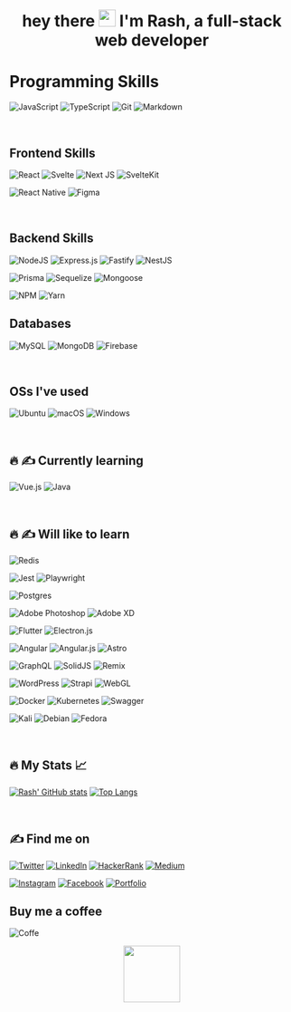 <!--
**RashJrEdmund/RashJrEdmund** is a ✨ _special_ ✨ repository because its `README.md` (this file) appears on your GitHub profile.

Here are some ideas to get you started:

- 🔭 I’m currently working on ...
- 🌱 I’m currently learning ...
- 👯 I’m looking to collaborate on ...
- 🤔 I’m looking for help with ...
- 💬 Ask me about ...
- 📫 How to reach me: ...
- 😄 Pronouns: ...
- ⚡ Fun fact: ...
link to bagdes: https://github.com/Ileriayo/markdown-badges
link and ability to search: https://home.aveek.io/GitHub-Profile-Badges/
link to github unwrap animation: https://githubunwrapped.com/rashjredmund
-->

<div id="header" align="center">  
  <!--here's the hello text below it are the languages links-->
  
  <!-- <div align="center">
    <img src="https://media.giphy.com/media/dWesBcTLavkZuG35MI/giphy.gif" width="700" height="350"/>
  </div> -->
  
  <h1>
    hey there
    <img src="https://media.giphy.com/media/hvRJCLFzcasrR4ia7z/giphy.gif" width="30px"/>
      I'm Rash, a full-stack web developer
  </h1>
  
<div align="left">
  <h1>Programming Skills</h1>
  
  ![JavaScript](https://img.shields.io/badge/javascript-%23323330.svg?style=for-the-badge&logo=javascript&logoColor=%23F7DF1E)
  ![TypeScript](https://img.shields.io/badge/typescript-%23007ACC.svg?style=for-the-badge&logo=typescript&logoColor=white)
  ![Git](https://img.shields.io/badge/git-%23F05033.svg?style=for-the-badge&logo=git&logoColor=white)
  ![Markdown](https://img.shields.io/badge/markdown-%23000000.svg?style=for-the-badge&logo=markdown&logoColor=white)

  <br />
  
## Frontend Skills

   ![React](https://img.shields.io/badge/react-%2320232a.svg?style=for-the-badge&logo=react&logoColor=%2361DAFB)
   ![Svelte](https://img.shields.io/badge/svelte-%23f1413d.svg?style=for-the-badge&logo=svelte&logoColor=white)
   ![Next JS](https://img.shields.io/badge/Next-black?style=for-the-badge&logo=next.js&logoColor=white)
   ![SvelteKit](https://img.shields.io/badge/sveltekit-%23f1413d.svg?style=for-the-badge&logo=svelte&logoColor=white)

   ![React Native](https://img.shields.io/badge/react_native-%2320232a.svg?style=for-the-badge&logo=react&logoColor=%2361DAFB)
   ![Figma](https://img.shields.io/badge/figma-%23F24E1E.svg?style=for-the-badge&logo=figma&logoColor=white)
  
  <br />
  
## Backend Skills

  ![NodeJS](https://img.shields.io/badge/node.js-6DA55F?style=for-the-badge&logo=node.js&logoColor=white)
  ![Express.js](https://img.shields.io/badge/express.js-%23404d59.svg?style=for-the-badge&logo=express&logoColor=%2361DAFB)
  ![Fastify](https://img.shields.io/badge/fastify-%23000000.svg?style=for-the-badge&logo=fastify&logoColor=white)
  ![NestJS](https://img.shields.io/badge/nestjs-%23E0234E.svg?style=for-the-badge&logo=nestjs&logoColor=white)

  ![Prisma](https://img.shields.io/badge/Prisma-3982CE?style=for-the-badge&logo=Prisma&logoColor=white)
  ![Sequelize](https://img.shields.io/badge/Sequelize-52B0E7?style=for-the-badge&logo=Sequelize&logoColor=white)
  ![Mongoose](https://img.shields.io/badge/Mongoose-880000.svg?style=for-the-badge&logo=Mongoose&logoColor=white)

  ![NPM](https://img.shields.io/badge/NPM-%23CB3837.svg?style=for-the-badge&logo=npm&logoColor=white)
 	![Yarn](https://img.shields.io/badge/yarn-%232C8EBB.svg?style=for-the-badge&logo=yarn&logoColor=white)
  <br />
  
## Databases

  ![MySQL](https://img.shields.io/badge/mysql-%2300f.svg?style=for-the-badge&logo=mysql&logoColor=white)
  ![MongoDB](https://img.shields.io/badge/MongoDB-%234ea94b.svg?style=for-the-badge&logo=mongodb&logoColor=white)
  ![Firebase](https://img.shields.io/badge/Firebase-039BE5?style=for-the-badge&logo=Firebase&logoColor=white)
  
  <br />
  
## OSs I've used
  ![Ubuntu](https://img.shields.io/badge/Ubuntu-E95420?style=for-the-badge&logo=ubuntu&logoColor=white)
  ![macOS](https://img.shields.io/badge/mac%20os-000000?style=for-the-badge&logo=macos&logoColor=F0F0F0)
  ![Windows](https://img.shields.io/badge/Windows-0078D6?style=for-the-badge&logo=windows&logoColor=white)
 
  <br />
  
## :fire: :writing_hand: Currently learning
 
  ![Vue.js](https://img.shields.io/badge/vuejs-%2335495e.svg?style=for-the-badge&logo=vuedotjs&logoColor=%234FC08D)
  ![Java](https://img.shields.io/badge/java-%23ED8B00.svg?style=for-the-badge&logo=openjdk&logoColor=white)
 
  <br />
  
## :fire: :writing_hand: Will like to learn
   
   ![Redis](https://img.shields.io/badge/redis-%23DD0031.svg?style=for-the-badge&logo=redis&logoColor=white)

   ![Jest](https://img.shields.io/badge/-jest-%23C21325?style=for-the-badge&logo=jest&logoColor=white)
   ![Playwright](https://img.shields.io/badge/Playwright-2EAD33.svg?style=for-the-badge&logo=Playwright&logoColor=white)

   ![Postgres](https://img.shields.io/badge/postgres-%23316192.svg?style=for-the-badge&logo=postgresql&logoColor=white)

   ![Adobe Photoshop](https://img.shields.io/badge/adobe%20photoshop-%2331A8FF.svg?style=for-the-badge&logo=adobe%20photoshop&logoColor=white)
   ![Adobe XD](https://img.shields.io/badge/Adobe%20XD-470137?style=for-the-badge&logo=Adobe%20XD&logoColor=#FF61F6)

   ![Flutter](https://img.shields.io/badge/Flutter-%2302569B.svg?style=for-the-badge&logo=Flutter&logoColor=white)
   ![Electron.js](https://img.shields.io/badge/Electron-191970?style=for-the-badge&logo=Electron&logoColor=white)

   ![Angular](https://img.shields.io/badge/angular-%23DD0031.svg?style=for-the-badge&logo=angular&logoColor=white)
   ![Angular.js](https://img.shields.io/badge/angular.js-%23E23237.svg?style=for-the-badge&logo=angularjs&logoColor=white)
   ![Astro](https://img.shields.io/badge/Astro-BC52EE.svg?style=for-the-badge&logo=Astro&logoColor=white)

   ![GraphQL](https://img.shields.io/badge/-GraphQL-E10098?style=for-the-badge&logo=graphql&logoColor=white)
   ![SolidJS](https://img.shields.io/badge/SolidJS-2c4f7c?style=for-the-badge&logo=solid&logoColor=c8c9cb)
   ![Remix](https://img.shields.io/badge/remix-%23000.svg?style=for-the-badge&logo=remix&logoColor=white)

   ![WordPress](https://img.shields.io/badge/WordPress-%23117AC9.svg?style=for-the-badge&logo=WordPress&logoColor=white)
   ![Strapi](https://img.shields.io/badge/strapi-%232E7EEA.svg?style=for-the-badge&logo=strapi&logoColor=white)
   ![WebGL](https://img.shields.io/badge/WebGL-990000?logo=webgl&logoColor=white&style=for-the-badge)

   ![Docker](https://img.shields.io/badge/docker-%230db7ed.svg?style=for-the-badge&logo=docker&logoColor=white)
   ![Kubernetes](https://img.shields.io/badge/kubernetes-%23326ce5.svg?style=for-the-badge&logo=kubernetes&logoColor=white)
   ![Swagger](https://img.shields.io/badge/-Swagger-%23Clojure?style=for-the-badge&logo=swagger&logoColor=white)

   ![Kali](https://img.shields.io/badge/Kali-268BEE?style=for-the-badge&logo=kalilinux&logoColor=white)
   ![Debian](https://img.shields.io/badge/Debian-D70A53?style=for-the-badge&logo=debian&logoColor=white)
   ![Fedora](https://img.shields.io/badge/Fedora-294172?style=for-the-badge&logo=fedora&logoColor=white)
    
  <br />
  
  <!-- my stats -->
## :fire: My Stats 📈 
<!-- [![GitHub Streak](http://github-readme-streak-stats.herokuapp.com?user=RashJrEdmund&theme=dark&background=000000)](https://git.io/streak-stats) -->
  
  [![Rash' GitHub stats](https://github-readme-stats.vercel.app/api?username=RashJrEdmund&count_private=true&hide_title=true&show_icons=true&theme=vision-friendly-dark)](https://github.com/anuraghazra/github-readme-stats)
  [![Top Langs](https://github-readme-stats.vercel.app/api/top-langs/?username=RashJrEdmund&layout=compact&theme=vision-friendly-dark)](https://github.com/anuraghazra/github-readme-stats)
 
  <br />
  
<!-- my contacts below -->
## :writing_hand: Find me on
   
  [![Twitter](https://img.shields.io/badge/Twitter-%231DA1F2.svg?style=for-the-badge&logo=Twitter&logoColor=white)](https://twitter.com/orashus)
  [![LinkedIn](https://img.shields.io/badge/linkedin-%230077B5.svg?style=for-the-badge&logo=linkedin&logoColor=white)](https://www.linkedin.com/in/orashus-edmund-82a040212/)
  [![HackerRank](https://img.shields.io/badge/-Hackerrank-2EC866?style=for-the-badge&logo=HackerRank&logoColor=white)](https://www.hackerrank.com/orashusedmund?hr_r=1)
  [![Medium](https://img.shields.io/badge/Medium-12100E?style=for-the-badge&logo=medium&logoColor=white)](https://medium.com/@orashusedmund)
  
  [![Instagram](https://img.shields.io/badge/Instagram-%23E4405F.svg?style=for-the-badge&logo=Instagram&logoColor=white)](https://www.instagram.com/rash_jr_edmund/)
  [![Facebook](https://img.shields.io/badge/Facebook-%231877F2.svg?style=for-the-badge&logo=Facebook&logoColor=white)](https://www.facebook.com/Orashus)
  [![Portfolio](https://img.shields.io/badge/Portfolio-%23000000.svg?style=for-the-badge&logo=firefox&logoColor=#FF7139)](https://github.com/RashJrEdmund)

## Buy me a coffee

 ![Coffe](https://img.shields.io/badge/Buy%20Me%20A%20Coffee-FFDD00.svg?style=for-the-badge&logo=Buy-Me-A-Coffee&logoColor=black)

<div id="header" align="center">
  <img src="https://media.giphy.com/media/M9gbBd9nbDrOTu1Mqx/giphy.gif" width="100"/>
</div>

</div>
